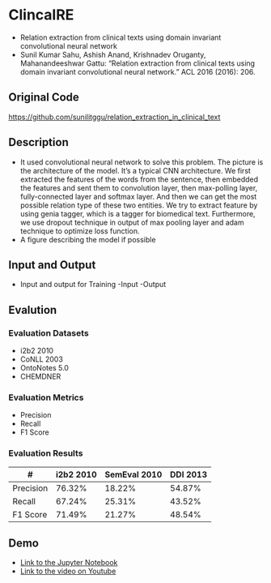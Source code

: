 # ClincalRE
- Relation extraction from clinical texts using domain invariant convolutional neural network
- Sunil Kumar Sahu, Ashish Anand, Krishnadev Oruganty, Mahanandeeshwar Gattu: “Relation extraction from clinical texts using domain invariant convolutional neural network.” ACL 2016 (2016): 206.

## Original Code
https://github.com/sunilitggu/relation_extraction_in_clinical_text

## Description
- It used convolutional neural network to solve this problem. The picture is the architecture of the model. It’s a typical CNN architecture. We first extracted the features of the words from the sentence, then embedded the features and sent them to convolution layer, then max-polling layer, fully-connected layer and softmax layer. And then we can get the most possible relation type of these two entities. We try to extract feature by using genia tagger, which is a tagger for biomedical text. Furthermore, we use dropout technique in output of max pooling layer and adam technique to optimize loss function.
- A figure describing the model if possible

## Input and Output
- Input and output for Training
	-Input
	-Output

## Evalution
### Evaluation Datasets
* i2b2 2010
* CoNLL 2003
* OntoNotes 5.0
* CHEMDNER

### Evaluation Metrics
* Precision
* Recall
* F1 Score

### Evaluation Results

|#|i2b2 2010|SemEval 2010|DDI 2013|
|---|---|---|---|
|Precision|76.32%|18.22%|54.87%|
|Recall|67.24%|25.31%|43.52%|
|F1 Score|71.49%|21.27%|48.54%|

## Demo
- [Link to the Jupyter Notebook](#https://github.com/Candelaa/ditk/blob/develop/extraction/relation/ClinicalRE/code/ClinicalRE.ipynb)
- [Link to the video on Youtube](#https://youtu.be/DO6raNbp0cg)